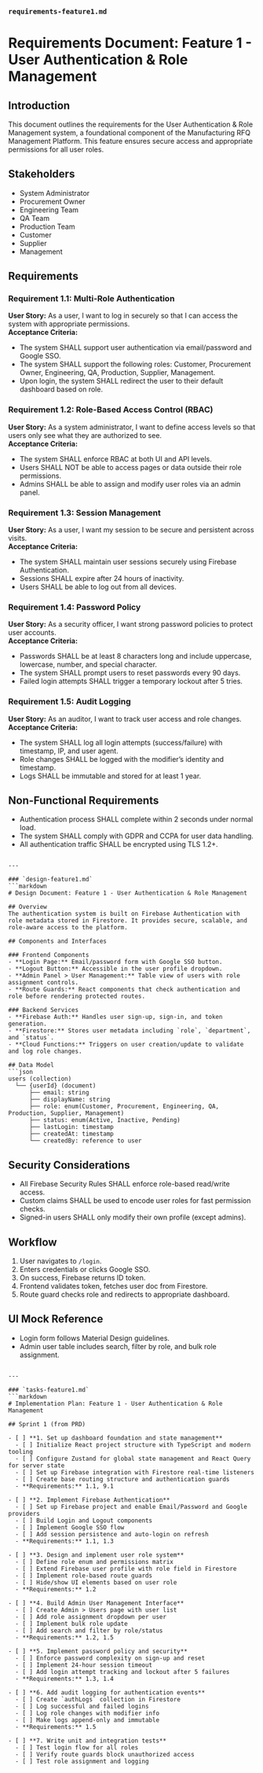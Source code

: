 

### `requirements-feature1.md`

# Requirements Document: Feature 1 - User Authentication & Role Management

## Introduction
This document outlines the requirements for the User Authentication & Role Management system, a foundational component of the Manufacturing RFQ Management Platform. This feature ensures secure access and appropriate permissions for all user roles.

## Stakeholders
- System Administrator
- Procurement Owner
- Engineering Team
- QA Team
- Production Team
- Customer
- Supplier
- Management

## Requirements

### Requirement 1.1: Multi-Role Authentication
**User Story:** As a user, I want to log in securely so that I can access the system with appropriate permissions.  
**Acceptance Criteria:**
- The system SHALL support user authentication via email/password and Google SSO.
- The system SHALL support the following roles: Customer, Procurement Owner, Engineering, QA, Production, Supplier, Management.
- Upon login, the system SHALL redirect the user to their default dashboard based on role.

### Requirement 1.2: Role-Based Access Control (RBAC)
**User Story:** As a system administrator, I want to define access levels so that users only see what they are authorized to see.  
**Acceptance Criteria:**
- The system SHALL enforce RBAC at both UI and API levels.
- Users SHALL NOT be able to access pages or data outside their role permissions.
- Admins SHALL be able to assign and modify user roles via an admin panel.

### Requirement 1.3: Session Management
**User Story:** As a user, I want my session to be secure and persistent across visits.  
**Acceptance Criteria:**
- The system SHALL maintain user sessions securely using Firebase Authentication.
- Sessions SHALL expire after 24 hours of inactivity.
- Users SHALL be able to log out from all devices.

### Requirement 1.4: Password Policy
**User Story:** As a security officer, I want strong password policies to protect user accounts.  
**Acceptance Criteria:**
- Passwords SHALL be at least 8 characters long and include uppercase, lowercase, number, and special character.
- The system SHALL prompt users to reset passwords every 90 days.
- Failed login attempts SHALL trigger a temporary lockout after 5 tries.

### Requirement 1.5: Audit Logging
**User Story:** As an auditor, I want to track user access and role changes.  
**Acceptance Criteria:**
- The system SHALL log all login attempts (success/failure) with timestamp, IP, and user agent.
- Role changes SHALL be logged with the modifier’s identity and timestamp.
- Logs SHALL be immutable and stored for at least 1 year.

## Non-Functional Requirements
- Authentication process SHALL complete within 2 seconds under normal load.
- The system SHALL comply with GDPR and CCPA for user data handling.
- All authentication traffic SHALL be encrypted using TLS 1.2+.
```

---

### `design-feature1.md`
```markdown
# Design Document: Feature 1 - User Authentication & Role Management

## Overview
The authentication system is built on Firebase Authentication with role metadata stored in Firestore. It provides secure, scalable, and role-aware access to the platform.

## Components and Interfaces

### Frontend Components
- **Login Page:** Email/password form with Google SSO button.
- **Logout Button:** Accessible in the user profile dropdown.
- **Admin Panel > User Management:** Table view of users with role assignment controls.
- **Route Guards:** React components that check authentication and role before rendering protected routes.

### Backend Services
- **Firebase Auth:** Handles user sign-up, sign-in, and token generation.
- **Firestore:** Stores user metadata including `role`, `department`, and `status`.
- **Cloud Functions:** Triggers on user creation/update to validate and log role changes.

## Data Model
```json
users (collection)
  └── {userId} (document)
      ├── email: string
      ├── displayName: string
      ├── role: enum(Customer, Procurement, Engineering, QA, Production, Supplier, Management)
      ├── status: enum(Active, Inactive, Pending)
      ├── lastLogin: timestamp
      ├── createdAt: timestamp
      └── createdBy: reference to user
```

## Security Considerations
- All Firebase Security Rules SHALL enforce role-based read/write access.
- Custom claims SHALL be used to encode user roles for fast permission checks.
- Signed-in users SHALL only modify their own profile (except admins).

## Workflow
1. User navigates to `/login`.
2. Enters credentials or clicks Google SSO.
3. On success, Firebase returns ID token.
4. Frontend validates token, fetches user doc from Firestore.
5. Route guard checks role and redirects to appropriate dashboard.

## UI Mock Reference
- Login form follows Material Design guidelines.
- Admin user table includes search, filter by role, and bulk role assignment.
```

---

### `tasks-feature1.md`
```markdown
# Implementation Plan: Feature 1 - User Authentication & Role Management

## Sprint 1 (from PRD)

- [ ] **1. Set up dashboard foundation and state management**
  - [ ] Initialize React project structure with TypeScript and modern tooling
  - [ ] Configure Zustand for global state management and React Query for server state
  - [ ] Set up Firebase integration with Firestore real-time listeners
  - [ ] Create base routing structure and authentication guards
  - **Requirements:** 1.1, 9.1

- [ ] **2. Implement Firebase Authentication**
  - [ ] Set up Firebase project and enable Email/Password and Google providers
  - [ ] Build Login and Logout components
  - [ ] Implement Google SSO flow
  - [ ] Add session persistence and auto-login on refresh
  - **Requirements:** 1.1, 1.3

- [ ] **3. Design and implement user role system**
  - [ ] Define role enum and permissions matrix
  - [ ] Extend Firebase user profile with role field in Firestore
  - [ ] Implement role-based route guards
  - [ ] Hide/show UI elements based on user role
  - **Requirements:** 1.2

- [ ] **4. Build Admin User Management Interface**
  - [ ] Create Admin > Users page with user list
  - [ ] Add role assignment dropdown per user
  - [ ] Implement bulk role update
  - [ ] Add search and filter by role/status
  - **Requirements:** 1.2, 1.5

- [ ] **5. Implement password policy and security**
  - [ ] Enforce password complexity on sign-up and reset
  - [ ] Implement 24-hour session timeout
  - [ ] Add login attempt tracking and lockout after 5 failures
  - **Requirements:** 1.3, 1.4

- [ ] **6. Add audit logging for authentication events**
  - [ ] Create `authLogs` collection in Firestore
  - [ ] Log successful and failed logins
  - [ ] Log role changes with modifier info
  - [ ] Make logs append-only and immutable
  - **Requirements:** 1.5

- [ ] **7. Write unit and integration tests**
  - [ ] Test login flow for all roles
  - [ ] Verify route guards block unauthorized access
  - [ ] Test role assignment and logging
```
